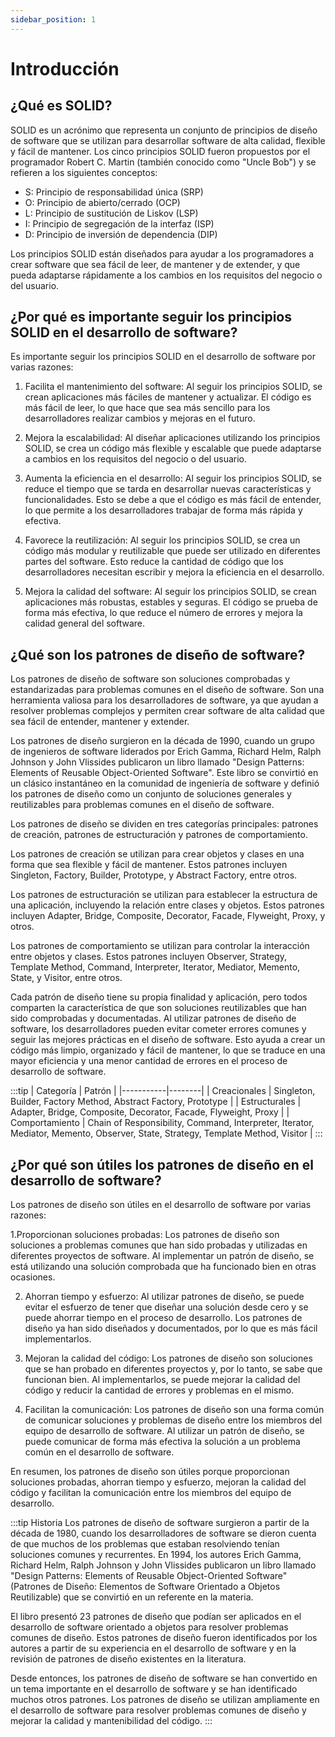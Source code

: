 ```yaml
---
sidebar_position: 1
---
```

# Introducción

## ¿Qué es SOLID?
SOLID es un acrónimo que representa un conjunto de principios de diseño de software que se utilizan para desarrollar software de alta calidad, flexible y fácil de mantener. Los cinco principios SOLID fueron propuestos por el programador Robert C. Martin (también conocido como "Uncle Bob") y se refieren a los siguientes conceptos:

- S: Principio de responsabilidad única (SRP)
- O: Principio de abierto/cerrado (OCP)
- L: Principio de sustitución de Liskov (LSP)
- I: Principio de segregación de la interfaz (ISP)
- D: Principio de inversión de dependencia (DIP)

Los principios SOLID están diseñados para ayudar a los programadores a crear software que sea fácil de leer, de mantener y de extender, y que pueda adaptarse rápidamente a los cambios en los requisitos del negocio o del usuario.

## ¿Por qué es importante seguir los principios SOLID en el desarrollo de software?

Es importante seguir los principios SOLID en el desarrollo de software por varias razones:

1. Facilita el mantenimiento del software: Al seguir los principios SOLID, se crean aplicaciones más fáciles de mantener y actualizar. El código es más fácil de leer, lo que hace que sea más sencillo para los desarrolladores realizar cambios y mejoras en el futuro.

2. Mejora la escalabilidad: Al diseñar aplicaciones utilizando los principios SOLID, se crea un código más flexible y escalable que puede adaptarse a cambios en los requisitos del negocio o del usuario.

3. Aumenta la eficiencia en el desarrollo: Al seguir los principios SOLID, se reduce el tiempo que se tarda en desarrollar nuevas características y funcionalidades. Esto se debe a que el código es más fácil de entender, lo que permite a los desarrolladores trabajar de forma más rápida y efectiva.

4. Favorece la reutilización: Al seguir los principios SOLID, se crea un código más modular y reutilizable que puede ser utilizado en diferentes partes del software. Esto reduce la cantidad de código que los desarrolladores necesitan escribir y mejora la eficiencia en el desarrollo.

5. Mejora la calidad del software: Al seguir los principios SOLID, se crean aplicaciones más robustas, estables y seguras. El código se prueba de forma más efectiva, lo que reduce el número de errores y mejora la calidad general del software.

## ¿Qué son los patrones de diseño de software?

Los patrones de diseño de software son soluciones comprobadas y estandarizadas para problemas comunes en el diseño de software. Son una herramienta valiosa para los desarrolladores de software, ya que ayudan a resolver problemas complejos y permiten crear software de alta calidad que sea fácil de entender, mantener y extender.

Los patrones de diseño surgieron en la década de 1990, cuando un grupo de ingenieros de software liderados por Erich Gamma, Richard Helm, Ralph Johnson y John Vlissides publicaron un libro llamado "Design Patterns: Elements of Reusable Object-Oriented Software". Este libro se convirtió en un clásico instantáneo en la comunidad de ingeniería de software y definió los patrones de diseño como un conjunto de soluciones generales y reutilizables para problemas comunes en el diseño de software.

Los patrones de diseño se dividen en tres categorías principales: patrones de creación, patrones de estructuración y patrones de comportamiento.

Los patrones de creación se utilizan para crear objetos y clases en una forma que sea flexible y fácil de mantener. Estos patrones incluyen Singleton, Factory, Builder, Prototype, y Abstract Factory, entre otros.

Los patrones de estructuración se utilizan para establecer la estructura de una aplicación, incluyendo la relación entre clases y objetos. Estos patrones incluyen Adapter, Bridge, Composite, Decorator, Facade, Flyweight, Proxy, y otros.

Los patrones de comportamiento se utilizan para controlar la interacción entre objetos y clases. Estos patrones incluyen Observer, Strategy, Template Method, Command, Interpreter, Iterator, Mediator, Memento, State, y Visitor, entre otros.

Cada patrón de diseño tiene su propia finalidad y aplicación, pero todos comparten la característica de que son soluciones reutilizables que han sido comprobadas y documentadas. Al utilizar patrones de diseño de software, los desarrolladores pueden evitar cometer errores comunes y seguir las mejores prácticas en el diseño de software. Esto ayuda a crear un código más limpio, organizado y fácil de mantener, lo que se traduce en una mayor eficiencia y una menor cantidad de errores en el proceso de desarrollo de software.

:::tip
| Categoría | Patrón |
|-----------|--------|
| Creacionales | Singleton, Builder, Factory Method, Abstract Factory, Prototype |
| Estructurales | Adapter, Bridge, Composite, Decorator, Facade, Flyweight, Proxy |
| Comportamiento | Chain of Responsibility, Command, Interpreter, Iterator, Mediator, Memento, Observer, State, Strategy, Template Method, Visitor |
:::

## ¿Por qué son útiles los patrones de diseño en el desarrollo de software?

Los patrones de diseño son útiles en el desarrollo de software por varias razones:

1.Proporcionan soluciones probadas: Los patrones de diseño son soluciones a problemas comunes que han sido probadas y utilizadas en diferentes proyectos de software. Al implementar un patrón de diseño, se está utilizando una solución comprobada que ha funcionado bien en otras ocasiones.

2. Ahorran tiempo y esfuerzo: Al utilizar patrones de diseño, se puede evitar el esfuerzo de tener que diseñar una solución desde cero y se puede ahorrar tiempo en el proceso de desarrollo. Los patrones de diseño ya han sido diseñados y documentados, por lo que es más fácil implementarlos.

3. Mejoran la calidad del código: Los patrones de diseño son soluciones que se han probado en diferentes proyectos y, por lo tanto, se sabe que funcionan bien. Al implementarlos, se puede mejorar la calidad del código y reducir la cantidad de errores y problemas en el mismo.

4. Facilitan la comunicación: Los patrones de diseño son una forma común de comunicar soluciones y problemas de diseño entre los miembros del equipo de desarrollo de software. Al utilizar un patrón de diseño, se puede comunicar de forma más efectiva la solución a un problema común en el desarrollo de software.

En resumen, los patrones de diseño son útiles porque proporcionan soluciones probadas, ahorran tiempo y esfuerzo, mejoran la calidad del código y facilitan la comunicación entre los miembros del equipo de desarrollo.

:::tip Historia
Los patrones de diseño de software surgieron a partir de la década de 1980, cuando los desarrolladores de software se dieron cuenta de que muchos de los problemas que estaban resolviendo tenían soluciones comunes y recurrentes. En 1994, los autores Erich Gamma, Richard Helm, Ralph Johnson y John Vlissides publicaron un libro llamado "Design Patterns: Elements of Reusable Object-Oriented Software" (Patrones de Diseño: Elementos de Software Orientado a Objetos Reutilizable) que se convirtió en un referente en la materia.

El libro presentó 23 patrones de diseño que podían ser aplicados en el desarrollo de software orientado a objetos para resolver problemas comunes de diseño. Estos patrones de diseño fueron identificados por los autores a partir de su experiencia en el desarrollo de software y en la revisión de patrones de diseño existentes en la literatura.

Desde entonces, los patrones de diseño de software se han convertido en un tema importante en el desarrollo de software y se han identificado muchos otros patrones. Los patrones de diseño se utilizan ampliamente en el desarrollo de software para resolver problemas comunes de diseño y mejorar la calidad y mantenibilidad del código.
:::
